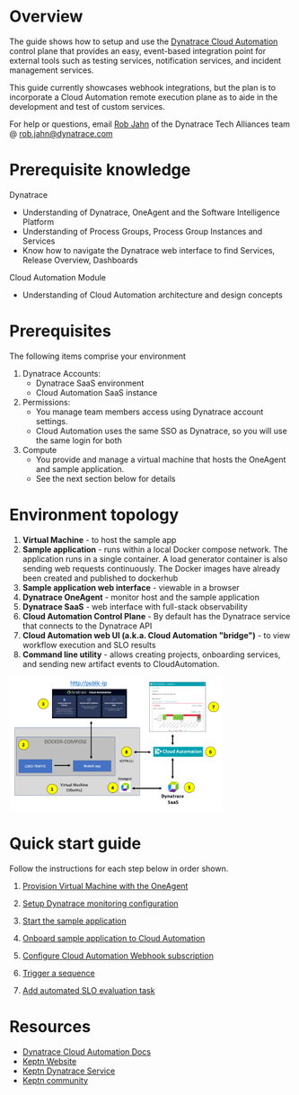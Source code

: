 # Overview

The guide shows how to setup and use the [Dynatrace Cloud Automation](https://www.dynatrace.com/platform/cloud-automation/) control plane that provides an easy, event-based integration point for external tools such as testing services, notification services, and incident management services.

This guide currently showcases webhook integrations, but the plan is to incorporate a Cloud Automation remote execution plane as to aide in the development and test of custom services.

For help or questions, email [Rob Jahn](https://www.linkedin.com/in/robjahn/) of the Dynatrace Tech Alliances team @ rob.jahn@dynatrace.com 

# Prerequisite knowledge

Dynatrace
* Understanding of Dynatrace, OneAgent and the Software Intelligence Platform
* Understanding of Process Groups, Process Group Instances and Services
* Know how to navigate the Dynatrace web interface to find Services, Release Overview, Dashboards

Cloud Automation Module
* Understanding of Cloud Automation architecture and design concepts

# Prerequisites

The following items comprise your environment

1. Dynatrace Accounts:
    * Dynatrace SaaS environment
    * Cloud Automation SaaS instance
1. Permissions:
    * You manage team members access using Dynatrace account settings. 
    * Cloud Automation uses the same SSO as Dynatrace, so you will use the same login for both  
1. Compute
    * You provide and manage a virtual machine that hosts the OneAgent and sample application. 
    * See the next section below for details

# Environment topology

1. **Virtual Machine** - to host the sample app
1. **Sample application** - runs within a local Docker compose network. The application runs in a single container. A load generator container is also sending web requests continuously.  The Docker images have already been created and published to dockerhub
1. **Sample application web interface** - viewable in a browser
1. **Dynatrace OneAgent** - monitor host and the sample application
1. **Dynatrace SaaS** - web interface with full-stack observability
1. **Cloud Automation Control Plane** - By default has the Dynatrace service that connects to the Dynatrace API
1. **Cloud Automation web UI (a.k.a. Cloud Automation "bridge")** - to view workflow execution and SLO results
1. **Command line utility** - allows creating projects, onboarding services, and sending new artifact events to CloudAutomation.

<img src="images/setup.png" width="75%" height="75%">

# Quick start guide

Follow the instructions for each step below in order shown.

1. [Provision Virtual Machine with the OneAgent](VM.md)

1. [Setup Dynatrace monitoring configuration](SETUP.md)

1. [Start the sample application](APP.md)

1. [Onboard sample application to Cloud Automation](ONBOARD.md)

1. [Configure Cloud Automation Webhook subscription](WEBHOOK.md)

1. [Trigger a sequence](TRIGGER.md)

1. [Add automated SLO evaluation task](SLO.md)

# Resources

* [Dynatrace Cloud Automation Docs](https://www.dynatrace.com/support/help/how-to-use-dynatrace/cloud-automation)
* [Keptn Website](https://keptn.sh)
* [Keptn Dynatrace Service](https://github.com/keptn-contrib/dynatrace-service)
* [Keptn community](https://keptn.sh/community)